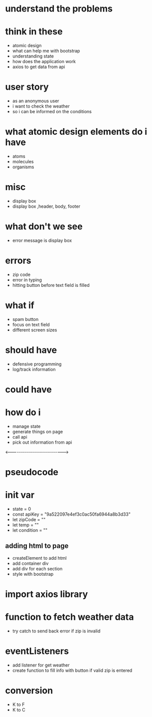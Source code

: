 # understand the problems

# think in these

- atomic design
- what can help me with bootstrap
- understanding state
- how does the application work
- axios to get data from api

# user story

- as an anonymous user
- i want to check the weather
- so i can be informed on the conditions

# what atomic design elements do i have

- atoms
- molecules
- organisms

# misc

- display box
- display box ,header, body, footer

# what don't we see

- error message is display box

# errors

- zip code
- error in typing
- hitting button before text field is filled

# what if

- spam button
- focus on text field
- different screen sizes

# should have

- defensive programming
- log/track information

# could have

# how do i

- manage state
- generate things on page
- call api
- pick out information from api

<-------------------------->

# pseudocode

# init var

- state = 0
- const apiKey = "9a522097e4ef3c0ac50fa6944a8b3d33"
- let zipCode = ""
- let temp = ""
- let condition = ""

## adding html to page

- createElement to add html
- add container div
- add div for each section
- style with bootstrap

# import axios library

# function to fetch weather data

- try catch to send back error if zip is invalid

# eventListeners

- add listener for get weather
- create function to fill info with button if valid zip is entered

#

# conversion

- K to F
- K to C
